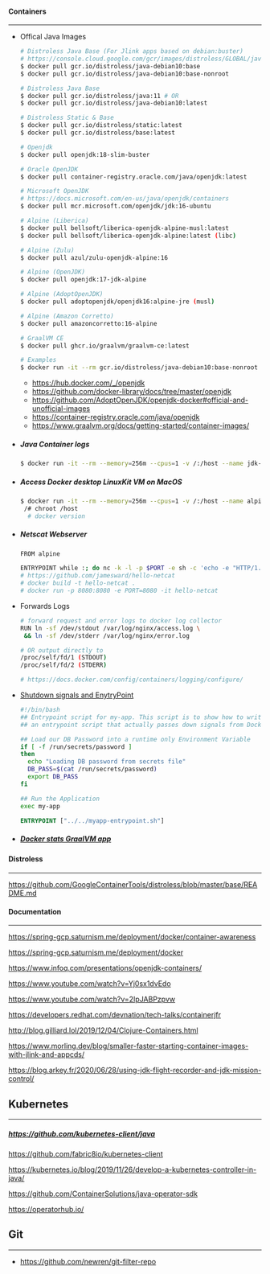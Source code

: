 #### Containers

------

- Offical Java Images

  ```bash
  # Distroless Java Base (For Jlink apps based on debian:buster)
  # https://console.cloud.google.com/gcr/images/distroless/GLOBAL/java-debian10
  $ docker pull gcr.io/distroless/java-debian10:base
  $ docker pull gcr.io/distroless/java-debian10:base-nonroot

  # Distroless Java Base
  $ docker pull gcr.io/distroless/java:11 # OR
  $ docker pull gcr.io/distroless/java-debian10:latest

  # Distroless Static & Base
  $ docker pull gcr.io/distroless/static:latest
  $ docker pull gcr.io/distroless/base:latest

  # Openjdk
  $ docker pull openjdk:18-slim-buster

  # Oracle OpenJDK
  $ docker pull container-registry.oracle.com/java/openjdk:latest

  # Microsoft OpenJDK
  # https://docs.microsoft.com/en-us/java/openjdk/containers
  $ docker pull mcr.microsoft.com/openjdk/jdk:16-ubuntu

  # Alpine (Liberica)
  $ docker pull bellsoft/liberica-openjdk-alpine-musl:latest
  $ docker pull bellsoft/liberica-openjdk-alpine:latest (libc)

  # Alpine (Zulu)
  $ docker pull azul/zulu-openjdk-alpine:16

  # Alpine (OpenJDK)
  $ docker pull openjdk:17-jdk-alpine

  # Alpine (AdoptOpenJDK)
  $ docker pull adoptopenjdk/openjdk16:alpine-jre (musl)

  # Alpine (Amazon Corretto)
  $ docker pull amazoncorretto:16-alpine

  # GraalVM CE
  $ docker pull ghcr.io/graalvm/graalvm-ce:latest

  # Examples
  $ docker run -it --rm gcr.io/distroless/java-debian10:base-nonroot openssl s_client --connect google.com:443
  ```

    - https://hub.docker.com/_/openjdk
    - https://github.com/docker-library/docs/tree/master/openjdk
    - https://github.com/AdoptOpenJDK/openjdk-docker#official-and-unofficial-images
    - https://container-registry.oracle.com/java/openjdk
    - https://www.graalvm.org/docs/getting-started/container-images/


- ##### Java Container logs

  ```bash
  $ docker run -it --rm --memory=256m --cpus=1 -v /:/host --name jdk-15 openjdk:15-jdk-slim java -Xlog:os=trace,os+container=trace -version
  ```


- ##### Access Docker desktop LinuxKit VM on MacOS

  ```bash
  $ docker run -it --rm --memory=256m --cpus=1 -v /:/host --name alpine alpine
   /# chroot /host
    # docker version
  ```


- ##### Netscat Webserver

  ```bash
  FROM alpine

  ENTRYPOINT while :; do nc -k -l -p $PORT -e sh -c 'echo -e "HTTP/1.1 200 OK\n\n hello, world"'; done
  # https://github.com/jamesward/hello-netcat
  # docker build -t hello-netcat .
  # docker run -p 8080:8080 -e PORT=8080 -it hello-netcat
  ```


- Forwards Logs

  ```bash
  # forward request and error logs to docker log collector
  RUN ln -sf /dev/stdout /var/log/nginx/access.log \
   && ln -sf /dev/stderr /var/log/nginx/error.log

  # OR output directly to
  /proc/self/fd/1 (STDOUT)
  /proc/self/fd/2 (STDERR)

  # https://docs.docker.com/config/containers/logging/configure/
  ```


- [Shutdown signals and EnytryPoint](https://medium.com/@madflojo/shutdown-signals-with-docker-entry-point-scripts-5e560f4e2d45)

  ```bash
  #!/bin/bash
  ## Entrypoint script for my-app. This script is to show how to write
  ## an entrypoint script that actually passes down signals from Docker.

  ## Load our DB Password into a runtime only Environment Variable
  if [ -f /run/secrets/password ]
  then
    echo "Loading DB password from secrets file"
    DB_PASS=$(cat /run/secrets/password)
    export DB_PASS
  fi

  ## Run the Application
  exec my-app
  ```

  ```dockerfile
  ENTRYPOINT ["../../myapp-entrypoint.sh"]
  ```


- ##### [Docker stats GraalVM app](https://github.com/vasilmkd/docker-stats-monitor/blob/master/Dockerfile)

#### Distroless

------

https://github.com/GoogleContainerTools/distroless/blob/master/base/README.md

#### Documentation

------

https://spring-gcp.saturnism.me/deployment/docker/container-awareness

https://spring-gcp.saturnism.me/deployment/docker

https://www.infoq.com/presentations/openjdk-containers/

https://www.youtube.com/watch?v=Yj0sx1dvEdo

https://www.youtube.com/watch?v=2IpJABPzpvw

https://developers.redhat.com/devnation/tech-talks/containerjfr

http://blog.gilliard.lol/2019/12/04/Clojure-Containers.html

https://www.morling.dev/blog/smaller-faster-starting-container-images-with-jlink-and-appcds/

https://blog.arkey.fr/2020/06/28/using-jdk-flight-recorder-and-jdk-mission-control/

## Kubernetes

------

##### https://github.com/kubernetes-client/java

https://github.com/fabric8io/kubernetes-client

https://kubernetes.io/blog/2019/11/26/develop-a-kubernetes-controller-in-java/

https://github.com/ContainerSolutions/java-operator-sdk

https://operatorhub.io/

## Git

------

* https://github.com/newren/git-filter-repo

